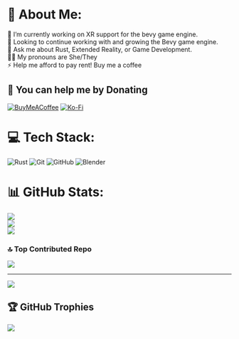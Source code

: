 # 💫 About Me:
🔭 I’m currently working on XR support for the bevy game engine.<br>🌱 Looking to continue working with and growing the Bevy game engine.<br>💬 Ask me about Rust, Extended Reality, or Game Development.<br>🏳️‍⚧️ My pronouns are She/They <br>⚡ Help me afford to pay rent! Buy me a coffee

  ## 💞 You can help me by Donating
  [![BuyMeACoffee](https://img.shields.io/badge/Buy%20Me%20a%20Coffee-ffdd00?style=for-the-badge&logo=buy-me-a-coffee&logoColor=black)](https://buymeacoffee.com/otterpip) [![Ko-Fi](https://img.shields.io/badge/Ko--fi-F16061?style=for-the-badge&logo=ko-fi&logoColor=white)](https://ko-fi.com/otterpip) 

# 💻 Tech Stack:
![Rust](https://img.shields.io/badge/rust-%23000000.svg?style=for-the-badge&logo=rust&logoColor=white) ![Git](https://img.shields.io/badge/git-%23F05033.svg?style=for-the-badge&logo=git&logoColor=white) ![GitHub](https://img.shields.io/badge/github-%23121011.svg?style=for-the-badge&logo=github&logoColor=white) ![Blender](https://img.shields.io/badge/blender-%23F5792A.svg?style=for-the-badge&logo=blender&logoColor=white)
# 📊 GitHub Stats:
![](https://github-readme-stats.vercel.app/api?username=awtterpip&theme=synthwave&hide_border=false&include_all_commits=false&count_private=false)<br/>
![](https://github-readme-streak-stats.herokuapp.com/?user=awtterpip&theme=synthwave&hide_border=false)<br/>
![](https://github-readme-stats.vercel.app/api/top-langs/?username=awtterpip&theme=synthwave&hide_border=false&include_all_commits=false&count_private=false&layout=compact)

### 🔝 Top Contributed Repo
![](https://github-contributor-stats.vercel.app/api?username=awtterpip&limit=5&theme=synthwave&combine_all_yearly_contributions=true)

---
[![](https://visitcount.itsvg.in/api?id=awtterpip&icon=0&color=11)](https://visitcount.itsvg.in)

## 🏆 GitHub Trophies
![](https://github-profile-trophy.vercel.app/?username=awtterpip&theme=synthwave&no-frame=false&no-bg=true&margin-w=4)
  
<!-- Proudly created with GPRM ( https://gprm.itsvg.in ) -->
